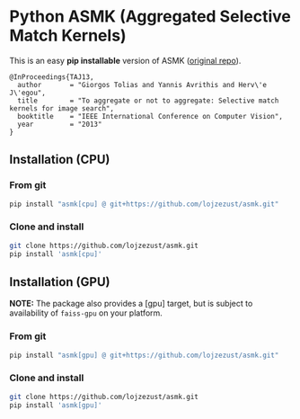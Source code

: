 # Python ASMK (Aggregated Selective Match Kernels)

This is an easy **pip installable** version of ASMK ([original repo](https://github.com/jenicek/asmk)).

```
@InProceedings{TAJ13,
  author       = "Giorgos Tolias and Yannis Avrithis and Herv\'e J\'egou",
  title        = "To aggregate or not to aggregate: Selective match kernels for image search",
  booktitle    = "IEEE International Conference on Computer Vision",
  year         = "2013"
}
```


## Installation (CPU)

### From git

```bash
pip install "asmk[cpu] @ git+https://github.com/lojzezust/asmk.git"
```

### Clone and install

```bash
git clone https://github.com/lojzezust/asmk.git
pip install 'asmk[cpu]'
```

## Installation (GPU)
**NOTE:** The package also provides a [gpu] target, but is subject to availability of `faiss-gpu` on your platform.

### From git

```bash
pip install "asmk[gpu] @ git+https://github.com/lojzezust/asmk.git"
```

### Clone and install

```bash
git clone https://github.com/lojzezust/asmk.git
pip install 'asmk[gpu]'
```
